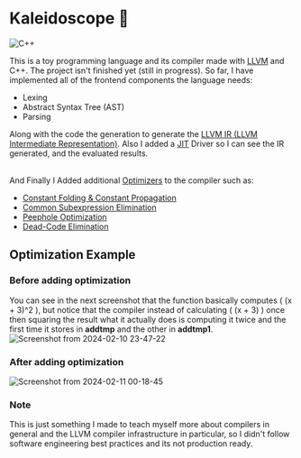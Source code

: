 # Kaleidoscope :telescope:
![C++](https://img.shields.io/badge/c++-%2300599C.svg?style=for-the-badge&logo=c%2B%2B&logoColor=white)

This is a toy programming language and its compiler made with [LLVM](https://llvm.org/) and C++. The project isn't finished yet (still in progress). So far, I have implemented all of the frontend components the language needs:
- Lexing
- Abstract Syntax Tree (AST)
- Parsing

Along with the code the generation to generate the [LLVM IR (LLVM Intermediate Representation)](https://llvm.org/docs/LangRef.html). Also I added a [JIT](https://en.wikipedia.org/wiki/Just-in-time_compilation) Driver so I can see the IR generated, and the evaluated results. 
<br><br>


And Finally I Added additional [Optimizers](https://en.wikipedia.org/wiki/Optimizing_compiler#:~:text=Compiler%20optimization%20is%20generally%20implemented,fewer%20resources%20or%20executes%20faster.) to the compiler such as:
- [Constant Folding &  Constant Propagation](https://en.wikipedia.org/wiki/Constant_folding)
- [Common Subexpression Elimination](https://en.wikipedia.org/wiki/Common_subexpression_elimination)
- [Peephole Optimization](https://en.wikipedia.org/wiki/Peephole_optimization)
- [Dead-Code Elimination](https://en.wikipedia.org/wiki/Dead-code_elimination)

## Optimization Example
### Before adding optimization
You can see in the next screenshot that the function basically computes \( (x + 3)^2 \), but notice that the compiler instead of calculating \( (x + 3) \) once then squaring the result what it actually does is computing it twice and the first time it stores in **addtmp** and the other in **addtmp1**.  
![Screenshot from 2024-02-10 23-47-22](https://github.com/OmarAzizi/Kaleidoscope/assets/110500643/7e7d9146-1a1b-44a8-bde7-313bd3290b54)

### After adding optimization
![Screenshot from 2024-02-11 00-18-45](https://github.com/OmarAzizi/Kaleidoscope/assets/110500643/6481a5c5-2db0-4a27-9eb0-7e8246a77823)

### Note
This is just something I made to teach myself more about compilers in general and the LLVM compiler infrastructure in particular, so I didn't follow software engineering best practices and its not production ready.


